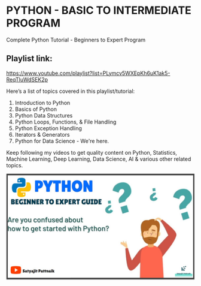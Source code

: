 # PYTHON - BASIC TO INTERMEDIATE PROGRAM

Complete Python Tutorial - Beginners to Expert Program

## Playlist link: 
https://www.youtube.com/playlist?list=PLymcv5WXEpKh6uK1ak5-ReqTluWdSEK2p

Here’s a list of topics covered in this playlist/tutorial:

1. Introduction to Python 
2. Basics of Python 
3. Python Data Structures 
4. Python Loops, Functions, & File Handling
5. Python Exception Handling 
6. Iterators & Generators 
7. Python for Data Science - We're here.

Keep following my videos to get quality content on Python, Statistics, Machine Learning, Deep Learning, Data Science, AI & various other related topics.

![diagram](images/Python.JPG)
